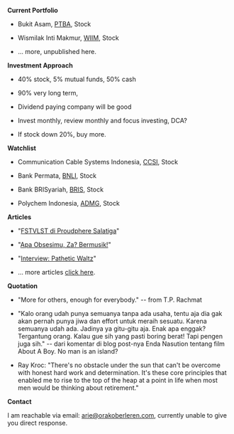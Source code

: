 **Current Portfolio**

- Bukit Asam, [PTBA](https://stockbit.com/#/symbol/PTBA), Stock

- Wismilak Inti Makmur, [WIIM](https://stockbit.com/#/symbol/WIIM), Stock

- ... more, unpublished here.

**Investment Approach**

- 40% stock, 5% mutual funds, 50% cash

- 90% very long term,

- Dividend paying company will be good

- Invest monthly, review monthly and focus investing, DCA?

- If stock down 20%, buy more.

**Watchlist**

- Communication Cable Systems Indonesia, [CCSI](https://stockbit.com/#/symbol/CCSI), Stock

- Bank Permata, [BNLI](https://stockbit.com/#/symbol/BNLI), Stock

- Bank BRISyariah, [BRIS](https://stockbit.com/#/symbol/BRIS), Stock

- Polychem Indonesia, [ADMG](https://stockbit.com/#/symbol/ADMG), Stock

**Articles**

- "[FSTVLST di Proudphere Salatiga](https://arsarsars.github.io/post/fstvlst-di-proudphere-salatiga)"

- "[Apa Obsesimu, Za? Bermusik!](https://arsarsars.github.io/post/apa-obsesimu-za-bermusik)"

- "[Interview: Pathetic Waltz](https://arsarsars.github.io/post/interview-pathetic-waltz)"

- ... more articles [click here](https://arsarsars.github.io/read).

**Quotation**

- "More for others, enough for everybody." -- from T.P. Rachmat

- "Kalo orang udah punya semuanya tanpa ada usaha, tentu aja dia gak akan pernah punya jiwa dan effort untuk meraih sesuatu. Karena semuanya udah ada. Jadinya ya gitu-gitu aja. Enak apa enggak? Tergantung orang. Kalau gue sih yang pasti boring berat! Tapi pengen juga sih." -- dari komentar di blog post-nya Enda Nasution tentang film About A Boy. No man is an island?

- Ray Kroc: "There's no obstacle under the sun that can't be overcome with honest hard work and determination. It's these core principles that enabled me to rise to the top of the heap at a point in life when most men would be thinking about retirement."

**Contact**

I am reachable via email: [arie@orakoberleren.com](mailto:arie@orakoberleren.com), currently unable to give you direct response.




